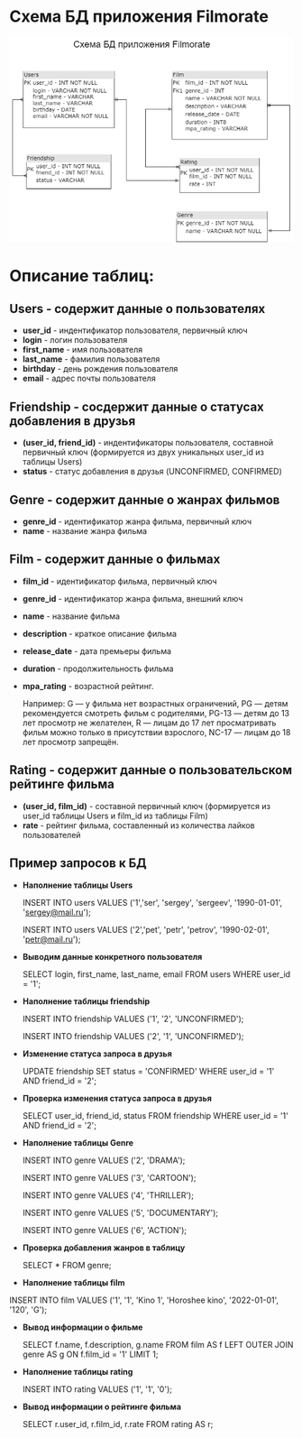 # Схема БД приложения Filmorate


![Схема БД приложения Filmorate](documents/DB_filmorate_scheme.png)

# Описание таблиц:

## Users - содержит данные о пользователях

* **user_id** - индентификатор пользователя, первичный ключ
* **login** - логин пользователя
* **first_name** - имя пользователя
* **last_name** - фамилия пользователя
* **birthday** - день рождения пользователя
* **email** - адрес почты пользователя


## Friendship - сосдержит данные о статусах добавления в друзья

* **(user_id, friend_id)** - индентификаторы пользователя, составной первичный ключ (формируется из двух уникальных user_id из таблицы Users)
* **status** - статус добавления в друзья (UNCONFIRMED, CONFIRMED)


## Genre - содержит данные о жанрах фильмов

* **genre_id** - идентификатор жанра фильма, первичный ключ
* **name** - название жанра фильма


## Film - содержит данные о фильмах

* **film_id** - идентификатор фильма, первичный ключ
* **genre_id** - идентификатор жанра фильма, внешний ключ
* **name** - название фильма
* **description** - краткое описание фильма
* **release_date** - дата премьеры фильма
* **duration** - продолжительность фильма
* **mpa_rating** - возрастной рейтинг.
  
  Например:
G — у фильма нет возрастных ограничений,
PG — детям рекомендуется смотреть фильм с родителями,
PG-13 — детям до 13 лет просмотр не желателен,
R — лицам до 17 лет просматривать фильм можно только в присутствии взрослого,
NC-17 — лицам до 18 лет просмотр запрещён.


## Rating - содержит данные о пользовательском рейтинге фильма

* **(user_id, film_id)** - составной первичный ключ (формируется из  user_id таблицы Users и film_id из таблицы Film)
* **rate** - рейтинг фильма, составленный из количества лайков пользователей


## Пример запросов к БД

* **Наполнение таблицы Users**

  INSERT INTO users VALUES ('1','ser', 'sergey', 'sergeev', '1990-01-01', 'sergey@mail.ru');
  
  INSERT INTO users VALUES ('2','pet', 'petr', 'petrov', '1990-02-01', 'petr@mail.ru');

* **Выводим данные конкретного пользователя**
  
  SELECT login, first_name, last_name, email FROM users WHERE user_id = '1';

* **Наполнение таблицы friendship**

    INSERT INTO friendship VALUES ('1', '2', 'UNCONFIRMED');

    INSERT INTO friendship VALUES ('2', '1', 'UNCONFIRMED');

* **Изменение статуса запроса в друзья**

    UPDATE friendship SET status = 'CONFIRMED' WHERE user_id = '1' AND friend_id = '2';

* **Проверка изменения статуса запроса в друзья**

    SELECT user_id, friend_id, status FROM friendship WHERE user_id = '1' AND friend_id = '2';


* **Наполнение таблицы Genre**

    INSERT INTO genre VALUES ('2', 'DRAMA');

    INSERT INTO genre VALUES ('3', 'CARTOON');

    INSERT INTO genre VALUES ('4', 'THRILLER');

    INSERT INTO genre VALUES ('5', 'DOCUMENTARY');

    INSERT INTO genre VALUES ('6', 'ACTION');

* **Проверка добавления жанров в таблицу**

    SELECT * FROM genre;

* **Наполнение таблицы film**

INSERT INTO film VALUES ('1', '1', 'Kino 1', 'Horoshee kino', '2022-01-01', '120', 'G');

* **Вывод информации о фильме**

    SELECT f.name, f.description, g.name FROM film AS f LEFT OUTER JOIN genre AS g ON f.film_id = '1' LIMIT 1;

* **Наполнение таблицы rating**

    INSERT INTO rating VALUES ('1', '1', '0');

* **Вывод информации о рейтинге фильма**

    SELECT r.user_id, r.film_id, r.rate FROM rating AS r;